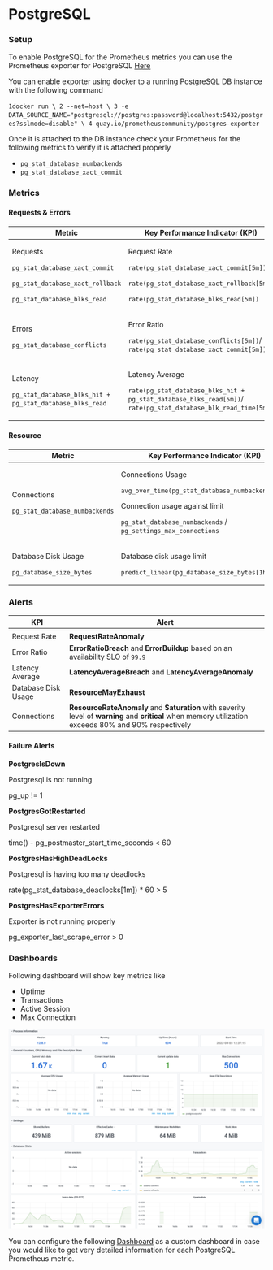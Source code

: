 # PostgreSQL

### Setup <a href="#setup" id="setup"></a>

To enable PostgreSQL for the Prometheus metrics you can use the Prometheus exporter for PostgreSQL [Here](https://github.com/prometheus-community/postgres\_exporter)

You can enable exporter using docker to a running PostgreSQL DB instance with the following command

`1docker run \ 2 --net=host \ 3 -e DATA_SOURCE_NAME="postgresql://postgres:password@localhost:5432/postgres?sslmode=disable" \ 4 quay.io/prometheuscommunity/postgres-exporter`

Once it is attached to the DB instance check your Prometheus for the following metrics to verify it is attached properly

* `pg_stat_database_numbackends`
* `pg_stat_database_xact_commit`

### Metrics <a href="#metrics" id="metrics"></a>

#### Requests & Errors <a href="#requests-and-errors" id="requests-and-errors"></a>

| **Metric**                                                                                                                                                      | **Key Performance Indicator (KPI)**                                                                                                                                                               |
| --------------------------------------------------------------------------------------------------------------------------------------------------------------- | ------------------------------------------------------------------------------------------------------------------------------------------------------------------------------------------------- |
| <p>Requests</p><p><code>pg_stat_database_xact_commit</code></p><p><code>pg_stat_database_xact_rollback</code></p><p><code>pg_stat_database_blks_read</code></p> | <p>Request Rate</p><p><code>rate(pg_stat_database_xact_commit[5m])</code></p><p><code>rate(pg_stat_database_xact_rollback[5m])</code></p><p><code>rate(pg_stat_database_blks_read[5m])</code></p> |
| <p>Errors</p><p><code>pg_stat_database_conflicts</code></p>                                                                                                     | <p>Error Ratio</p><p><code>rate(pg_stat_database_conflicts[5m])</code>/ <code>rate(pg_stat_database_xact_commit[5m])</code></p>                                                                   |
| <p>Latency</p><p><code>pg_stat_database_blks_hit + pg_stat_database_blks_read</code></p>                                                                        | <p>Latency Average</p><p><code>rate(pg_stat_database_blks_hit + pg_stat_database_blks_read[5m])</code>/ <code>rate(pg_stat_database_blk_read_time[5m])</code></p>                                 |

#### Resource <a href="#resource" id="resource"></a>

| **Metric**                                                                   | **Key Performance Indicator (KPI)**                                                                                                                                                                                        |
| ---------------------------------------------------------------------------- | -------------------------------------------------------------------------------------------------------------------------------------------------------------------------------------------------------------------------- |
| <p>Connections</p><p><code>pg_stat_database_numbackends</code></p>           | <p>Connections Usage</p><p><code>avg_over_time(pg_stat_database_numbackends[5m)</code></p><p>Connection usage against limit</p><p><code>pg_stat_database_numbackends</code> / <code>pg_settings_max_connections</code></p> |
| <p>Database Disk Usage</p><p><code>pg_database_size_bytes</code></p><p> </p> | <p>Database disk usage limit</p><p><code>predict_linear(pg_database_size_bytes[1h])</code></p>                                                                                                                             |

### **Alerts** <a href="#alerts" id="alerts"></a>

| **KPI**             | **Alert**                                                                                                                                               |
| ------------------- | ------------------------------------------------------------------------------------------------------------------------------------------------------- |
|                     |                                                                                                                                                         |
| Request Rate        | **RequestRateAnomaly**                                                                                                                                  |
| Error Ratio         | **ErrorRatioBreach** and **ErrorBuildup** based on an availability SLO of `99.9`                                                                        |
| Latency Average     | **LatencyAverageBreach** and **LatencyAverageAnomaly**                                                                                                  |
| Database Disk Usage | **ResourceMayExhaust**                                                                                                                                  |
| Connections         | **ResourceRateAnomaly** and **Saturation** with severity level of **warning** and **critical** when memory utilization exceeds 80% and 90% respectively |

#### Failure Alerts <a href="#failure-alerts" id="failure-alerts"></a>

**PostgresIsDown**

Postgresql is not running

pg\_up != 1

**PostgresGotRestarted**

Postgresql server restarted

time() - pg\_postmaster\_start\_time\_seconds < 60

**PostgresHasHighDeadLocks**

Postgresql is having too many deadlocks

rate(pg\_stat\_database\_deadlocks\[1m]) \* 60 > 5

**PostgresHasExporterErrors**

Exporter is not running properly

pg\_exporter\_last\_scrape\_error > 0

### Dashboards <a href="#dashboards" id="dashboards"></a>

Following dashboard will show key metrics like

* Uptime
* Transactions
* Active Session
* Max Connection

![](<../../.gitbook/assets/image (10).png>)

You can configure the following [Dashboard](https://grafana.com/grafana/dashboards/9628) as a custom dashboard in case you would like to get very detailed information for each PostgreSQL Prometheus metric.
